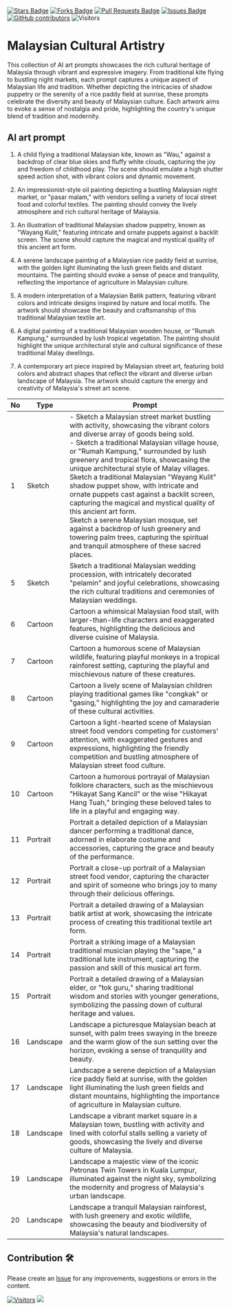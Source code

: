 <a href="https://github.com/drshahizan/Generative-AI-Playground/stargazers"><img src="https://img.shields.io/github/stars/drshahizan/Generative-AI-Playground" alt="Stars Badge"/></a>
<a href="https://github.com/drshahizan/Generative-AI-Playground/network/members"><img src="https://img.shields.io/github/forks/drshahizan/Generative-AI-Playground" alt="Forks Badge"/></a>
<a href="https://github.com/drshahizan/Generative-AI-Playground/pulls"><img src="https://img.shields.io/github/issues-pr/drshahizan/Generative-AI-Playground" alt="Pull Requests Badge"/></a>
<a href="https://github.com/drshahizan/Generative-AI-Playground"><img src="https://img.shields.io/github/issues/drshahizan/Generative-AI-Playground" alt="Issues Badge"/></a>
<a href="https://github.com/drshahizan/Generative-AI-Playground/graphs/contributors"><img alt="GitHub contributors" src="https://img.shields.io/github/contributors/drshahizan/Generative-AI-Playground?color=2b9348"></a>
![Visitors](https://api.visitorbadge.io/api/visitors?path=https%3A%2F%2Fgithub.com%2Fdrshahizan%2Generative-AI-Playground&labelColor=%23d9e3f0&countColor=%23697689&style=flat)

# Malaysian Cultural Artistry

This collection of AI art prompts showcases the rich cultural heritage of Malaysia through vibrant and expressive imagery. From traditional kite flying to bustling night markets, each prompt captures a unique aspect of Malaysian life and tradition. Whether depicting the intricacies of shadow puppetry or the serenity of a rice paddy field at sunrise, these prompts celebrate the diversity and beauty of Malaysian culture. Each artwork aims to evoke a sense of nostalgia and pride, highlighting the country's unique blend of tradition and modernity.

## AI art prompt

1. A child flying a traditional Malaysian kite, known as "Wau," against a backdrop of clear blue skies and fluffy white clouds, capturing the joy and freedom of childhood play. The scene should emulate a high shutter speed action shot, with vibrant colors and dynamic movement.

2. An impressionist-style oil painting depicting a bustling Malaysian night market, or "pasar malam," with vendors selling a variety of local street food and colorful textiles. The painting should convey the lively atmosphere and rich cultural heritage of Malaysia.

3. An illustration of traditional Malaysian shadow puppetry, known as "Wayang Kulit," featuring intricate and ornate puppets against a backlit screen. The scene should capture the magical and mystical quality of this ancient art form.

4. A serene landscape painting of a Malaysian rice paddy field at sunrise, with the golden light illuminating the lush green fields and distant mountains. The painting should evoke a sense of peace and tranquility, reflecting the importance of agriculture in Malaysian culture.

5. A modern interpretation of a Malaysian Batik pattern, featuring vibrant colors and intricate designs inspired by nature and local motifs. The artwork should showcase the beauty and craftsmanship of this traditional Malaysian textile art.

6. A digital painting of a traditional Malaysian wooden house, or "Rumah Kampung," surrounded by lush tropical vegetation. The painting should highlight the unique architectural style and cultural significance of these traditional Malay dwellings.

7. A contemporary art piece inspired by Malaysian street art, featuring bold colors and abstract shapes that reflect the vibrant and diverse urban landscape of Malaysia. The artwork should capture the energy and creativity of Malaysia's street art scene.

| No | Type            | Prompt |
|----|-----------------|------------------------------------------------------------------------------------------------------------------------------------------------------------------------------------------------------------------------------------------------------------------------------------------------------------------------------------------------------------------------------------------------------------------------------------------------------------------------------------------------------------------------------------------------------------------------------------------------------------------------------------------------------------------------------------------------------------------------------------------------------------------|
| 1  | Sketch          | - Sketch a Malaysian street market bustling with activity, showcasing the vibrant colors and diverse array of goods being sold. <br> - Sketch a traditional Malaysian village house, or "Rumah Kampung," surrounded by lush greenery and tropical flora, showcasing the unique architectural style of Malay villages. <br> Sketch a traditional Malaysian "Wayang Kulit" shadow puppet show, with intricate and ornate puppets cast against a backlit screen, capturing the magical and mystical quality of this ancient art form. <br> Sketch a serene Malaysian mosque, set against a backdrop of lush greenery and towering palm trees, capturing the spiritual and tranquil atmosphere of these sacred places. |
| 5  | Sketch          | Sketch a traditional Malaysian wedding procession, with intricately decorated "pelamin" and joyful celebrations, showcasing the rich cultural traditions and ceremonies of Malaysian weddings. |
| 6  | Cartoon         | Cartoon a whimsical Malaysian food stall, with larger-than-life characters and exaggerated features, highlighting the delicious and diverse cuisine of Malaysia. |
| 7  | Cartoon         | Cartoon a humorous scene of Malaysian wildlife, featuring playful monkeys in a tropical rainforest setting, capturing the playful and mischievous nature of these creatures. |
| 8  | Cartoon         | Cartoon a lively scene of Malaysian children playing traditional games like "congkak" or "gasing," highlighting the joy and camaraderie of these cultural activities. |
| 9  | Cartoon         | Cartoon a light-hearted scene of Malaysian street food vendors competing for customers' attention, with exaggerated gestures and expressions, highlighting the friendly competition and bustling atmosphere of Malaysian street food culture. |
| 10 | Cartoon         | Cartoon a humorous portrayal of Malaysian folklore characters, such as the mischievous "Hikayat Sang Kancil" or the wise "Hikayat Hang Tuah," bringing these beloved tales to life in a playful and engaging way. |
| 11 | Portrait        | Portrait a detailed depiction of a Malaysian dancer performing a traditional dance, adorned in elaborate costume and accessories, capturing the grace and beauty of the performance. |
| 12 | Portrait        | Portrait a close-up portrait of a Malaysian street food vendor, capturing the character and spirit of someone who brings joy to many through their delicious offerings. |
| 13 | Portrait        | Portrait a detailed drawing of a Malaysian batik artist at work, showcasing the intricate process of creating this traditional textile art form. |
| 14 | Portrait        | Portrait a striking image of a Malaysian traditional musician playing the "sape," a traditional lute instrument, capturing the passion and skill of this musical art form. |
| 15 | Portrait        | Portrait a detailed drawing of a Malaysian elder, or "tok guru," sharing traditional wisdom and stories with younger generations, symbolizing the passing down of cultural heritage and values. |
| 16 | Landscape       | Landscape a picturesque Malaysian beach at sunset, with palm trees swaying in the breeze and the warm glow of the sun setting over the horizon, evoking a sense of tranquility and beauty. |
| 17 | Landscape       | Landscape a serene depiction of a Malaysian rice paddy field at sunrise, with the golden light illuminating the lush green fields and distant mountains, highlighting the importance of agriculture in Malaysian culture. |
| 18 | Landscape       | Landscape a vibrant market square in a Malaysian town, bustling with activity and lined with colorful stalls selling a variety of goods, showcasing the lively and diverse culture of Malaysia. |
| 19 | Landscape       | Landscape a majestic view of the iconic Petronas Twin Towers in Kuala Lumpur, illuminated against the night sky, symbolizing the modernity and progress of Malaysia's urban landscape. |
| 20 | Landscape       | Landscape a tranquil Malaysian rainforest, with lush greenery and exotic wildlife, showcasing the beauty and biodiversity of Malaysia's natural landscapes. |

## Contribution 🛠️
Please create an [Issue](https://github.com/drshahizan/Generative-AI-Playground/issues) for any improvements, suggestions or errors in the content.

[![Visitors](https://api.visitorbadge.io/api/visitors?path=https%3A%2F%2Fgithub.com%2Fdrshahizan&labelColor=%23697689&countColor=%23555555&style=plastic)](https://visitorbadge.io/status?path=https%3A%2F%2Fgithub.com%2Fdrshahizan)
![](https://hit.yhype.me/github/profile?user_id=81284918)


